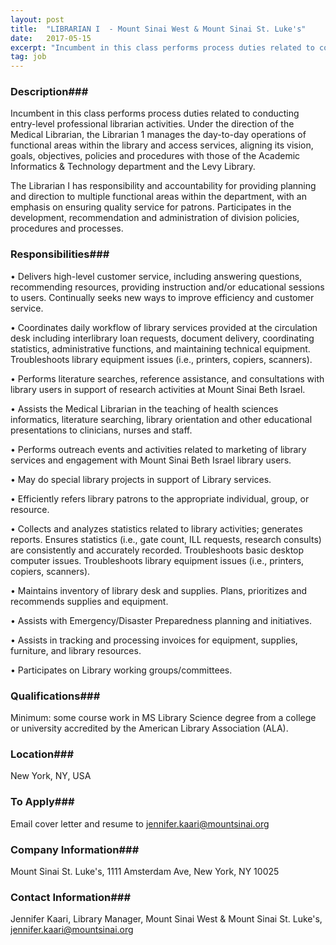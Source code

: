 ```yaml
---
layout: post
title:  "LIBRARIAN I  - Mount Sinai West & Mount Sinai St. Luke's"
date:   2017-05-15
excerpt: "Incumbent in this class performs process duties related to conducting entry-level professional librarian activities. Under the direction of the Medical Librarian, the Librarian 1 manages the day-to-day operations of functional areas within the library and access services, aligning its vision, goals, objectives, policies and procedures with those of the Academic..."
tag: job
---
```


### Description###

Incumbent in this class performs process duties related to conducting entry-level professional librarian activities. Under the direction of the Medical Librarian, the Librarian 1 manages the day-to-day operations of functional areas within the library and access services, aligning its vision, goals, objectives, policies and procedures with those of the Academic Informatics & Technology department and the Levy Library. 

The Librarian I has responsibility and accountability for providing planning and direction to multiple functional areas within the department, with an emphasis on ensuring quality service for patrons. Participates in the development, recommendation and administration of division policies, procedures and processes.


### Responsibilities###


• 	Delivers high-level customer service, including answering questions, recommending resources, providing instruction and/or educational sessions to users.  Continually seeks new ways to improve efficiency and customer service.  

• 	Coordinates daily workflow of library services provided at the circulation desk including interlibrary loan requests, document delivery, coordinating statistics, administrative functions, and maintaining technical equipment. Troubleshoots library equipment issues (i.e., printers, copiers, scanners).

• 	Performs literature searches, reference assistance, and consultations with library users in support of research activities at Mount Sinai Beth Israel. 

• 	Assists the Medical Librarian in the teaching of health sciences informatics, literature searching, library orientation and other educational presentations to clinicians, nurses and staff. 

• 	Performs outreach events and activities related to marketing of library services and engagement with Mount Sinai Beth Israel library users.

• 	May do special library projects in support of Library services.

• 	Efficiently refers library patrons to the appropriate individual, group, or resource. 

• 	Collects and analyzes statistics related to library activities; generates reports. Ensures statistics (i.e., gate count, ILL requests, research consults) are consistently and accurately recorded. Troubleshoots basic desktop computer issues. Troubleshoots library equipment issues (i.e., printers, copiers, scanners).

• 	Maintains inventory of library desk and supplies. Plans, prioritizes and recommends supplies and equipment.

• 	Assists with Emergency/Disaster Preparedness planning and initiatives.

• 	Assists in tracking and processing invoices for equipment, supplies, furniture, and library resources.

• 	Participates on Library working groups/committees.



### Qualifications###

Minimum: some course work in MS Library Science degree from a college or university accredited by the American Library Association (ALA). 




### Location###

New York, NY, USA




### To Apply###

Email cover letter and resume to jennifer.kaari@mountsinai.org


### Company Information###

Mount Sinai St. Luke's, 1111 Amsterdam Ave, New York, NY 10025


### Contact Information###

Jennifer Kaari, Library Manager, Mount Sinai West & Mount Sinai St. Luke's, jennifer.kaari@mountsinai.org

